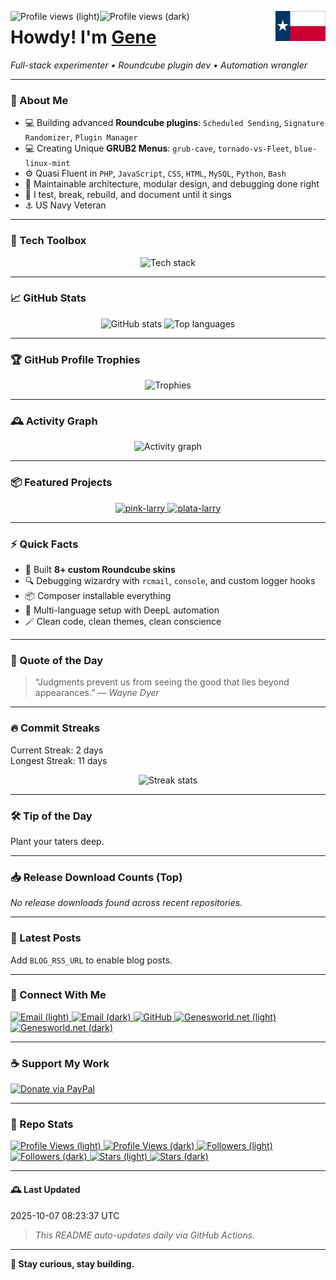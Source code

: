 <!-- Theme-aware README for texxasrulez -->

<p>
  <!-- Profile views: light/dark variants -->
  <img align="left" src="https://komarev.com/ghpvc/?username=texxasrulez&label=Profile%20views&color=0e75b6&style=plastic#gh-light-mode-only" alt="Profile views (light)" />
  <img align="left" src="https://komarev.com/ghpvc/?username=texxasrulez&label=Profile%20views&color=0e75b6&style=plastic&labelColor=2d333b#gh-dark-mode-only" alt="Profile views (dark)" />

  <!-- Texas flag (optional dark variant if you add assets/images/texas-flag-dark.png) -->
  <picture>
    <source media="(prefers-color-scheme: dark)" srcset="https://github.com/texxasrulez/texxasrulez/raw/main/assets/images/texas-flag.png">
    <img align="right" src="https://github.com/texxasrulez/texxasrulez/raw/main/assets/images/texas-flag.png" height="48" alt="Texas flag" />
  </picture>
</p>

<h1> Howdy! I'm <a href="https://github.com/texxasrulez">Gene</a></h1>
<p>
  <em>Full-stack experimenter • Roundcube plugin dev • Automation wrangler</em>
</p>

---

### 🧠 About Me

- 💻 Building advanced **Roundcube plugins**: `Scheduled Sending`, `Signature Randomizer`, `Plugin Manager`
- 💻 Creating Unique **GRUB2 Menus**: `grub-cave`, `tornado-vs-Fleet`, `blue-linux-mint`
- ⚙️ Quasi Fluent in `PHP`, `JavaScript`, `CSS`, `HTML`, `MySQL`, `Python`, `Bash`
- 🧩 Maintainable architecture, modular design, and debugging done right
- 🔭 I test, break, rebuild, and document until it sings
- ⚓ US Navy Veteran

---

### 🧰 Tech Toolbox

<p align="center">
  <picture>
    <source media="(prefers-color-scheme: dark)" srcset="https://skillicons.dev/icons?i=php,html,css,js,python,bash,git,github,vscode,linux,mysql,sqlite,markdown&theme=dark">
    <source media="(prefers-color-scheme: light)" srcset="https://skillicons.dev/icons?i=php,html,css,js,python,bash,git,github,vscode,linux,mysql,sqlite,markdown&theme=light">
    <img alt="Tech stack" src="https://skillicons.dev/icons?i=php,html,css,js,python,bash,git,github,vscode,linux,mysql,sqlite,markdown&theme=light" />
  </picture>
</p>

---

### 📈 GitHub Stats

<p align="center">
  <!-- Stats card -->
  <picture>
    <source media="(prefers-color-scheme: dark)" srcset="https://github-readme-stats.vercel.app/api?username=texxasrulez&show_icons=true&theme=tokyonight&count_private=true">
    <source media="(prefers-color-scheme: light)" srcset="https://github-readme-stats.vercel.app/api?username=texxasrulez&show_icons=true&theme=default&count_private=true">
    <img alt="GitHub stats" height="160" src="https://github-readme-stats.vercel.app/api?username=texxasrulez&show_icons=true&theme=default&count_private=true" />
  </picture>

  <!-- Top languages -->
  <picture>
    <source media="(prefers-color-scheme: dark)" srcset="https://github-readme-stats.vercel.app/api/top-langs/?username=texxasrulez&layout=compact&theme=tokyonight">
    <source media="(prefers-color-scheme: light)" srcset="https://github-readme-stats.vercel.app/api/top-langs/?username=texxasrulez&layout=compact&theme=default">
    <img alt="Top languages" height="160" src="https://github-readme-stats.vercel.app/api/top-langs/?username=texxasrulez&layout=compact&theme=default" />
  </picture>
</p>

---

### 🏆 GitHub Profile Trophies

<p align="center">
  <picture>
    <source media="(prefers-color-scheme: dark)" srcset="https://github-profile-trophy.vercel.app/?username=texxasrulez&theme=onedark&no-frame=true&margin-w=10&column=6">
    <source media="(prefers-color-scheme: light)" srcset="https://github-profile-trophy.vercel.app/?username=texxasrulez&theme=flat&no-frame=true&margin-w=10&column=6">
    <img alt="Trophies" src="https://github-profile-trophy.vercel.app/?username=texxasrulez&theme=flat&no-frame=true&margin-w=10&column=6" />
  </picture>
</p>

---

### 🕰️ Activity Graph

<p align="center">
  <picture>
    <source media="(prefers-color-scheme: dark)" srcset="https://github-readme-activity-graph.vercel.app/graph?username=texxasrulez&theme=react-dark&hide_border=true&area=true">
    <source media="(prefers-color-scheme: light)" srcset="https://github-readme-activity-graph.vercel.app/graph?username=texxasrulez&theme=minimal&hide_border=true&area=true">
    <img alt="Activity graph" src="https://github-readme-activity-graph.vercel.app/graph?username=texxasrulez&theme=minimal&hide_border=true&area=true" />
  </picture>
</p>

---

### 📦 Featured Projects
<!--FEATURED:START-->
<p align="center">
<a href="https://github.com/texxasrulez/pink-larry">
  <picture>
    <source media="(prefers-color-scheme: dark)" srcset="https://github-readme-stats.vercel.app/api/pin/?username=texxasrulez&repo=pink-larry&theme=tokyonight">
    <img src="https://github-readme-stats.vercel.app/api/pin/?username=texxasrulez&repo=pink-larry&theme=default" alt="pink-larry" />
  </picture>
</a>
<a href="https://github.com/texxasrulez/plata-larry">
  <picture>
    <source media="(prefers-color-scheme: dark)" srcset="https://github-readme-stats.vercel.app/api/pin/?username=texxasrulez&repo=plata-larry&theme=tokyonight">
    <img src="https://github-readme-stats.vercel.app/api/pin/?username=texxasrulez&repo=plata-larry&theme=default" alt="plata-larry" />
  </picture>
</a>
</p>
<!--FEATURED:END-->

---

### ⚡ Quick Facts

- 🎨 Built **8+ custom Roundcube skins**
- 🔍 Debugging wizardry with `rcmail`, `console`, and custom logger hooks
- 📦 Composer installable everything
- 🧭 Multi-language setup with DeepL automation
- 🪄 Clean code, clean themes, clean conscience

---

### 💬 Quote of the Day
<!--QUOTE:START-->
> “Judgments prevent us from seeing the good that lies beyond appearances.”
— <em>Wayne Dyer</em>
<!--QUOTE:END-->

---

### 🔥 Commit Streaks
<!--STREAKS:START-->
Current Streak: 2 days  
Longest Streak: 11 days
<!--STREAKS:END-->

<p align="center">
  <picture>
    <source media="(prefers-color-scheme: dark)" srcset="https://github-readme-streak-stats.herokuapp.com?user=texxasrulez&theme=tokyonight&hide_border=true">
    <img src="https://github-readme-streak-stats.herokuapp.com?user=texxasrulez&theme=default&hide_border=true" alt="Streak stats" />
  </picture>
</p>

---

### 🛠️ Tip of the Day
<!--TIP:START-->
Plant your taters deep.
<!--TIP:END-->

---

### 📥 Release Download Counts (Top)
<!--RELEASES:START-->
_No release downloads found across recent repositories._
<!--RELEASES:END-->

---

### 📰 Latest Posts
<!--BLOG:START-->
Add `BLOG_RSS_URL` to enable blog posts.
<!--BLOG:END-->

---

### 🔗 Connect With Me

<p align="left">
  <!-- Email badge: light/dark -->
  <a href="mailto:texxasrulez@yahoo.com">
    <img src="https://img.shields.io/badge/Email-%23EA4335.svg?&style=plastic&logo=gmail&logoColor=white#gh-light-mode-only" alt="Email (light)" />
    <img src="https://img.shields.io/badge/Email-%23EA4335.svg?&style=plastic&logo=gmail&logoColor=white&labelColor=2d333b#gh-dark-mode-only" alt="Email (dark)" />
  </a>

  <a href="https://github.com/texxasrulez">
    <img src="https://img.shields.io/badge/GitHub-%23181717.svg?&style=plastic&logo=github&logoColor=white" alt="GitHub" />
  </a>

  <!-- Website badge: provide light/dark for contrast -->
  <a href="https://www.genesworld.net/kontact.html" target="_blank" rel="noopener noreferrer">
    <img alt="Genesworld.net (light)"
         src="https://img.shields.io/website?url=https%3A%2F%2Fwww.genesworld.net%2Fkontact.html&up_message=Online&up_color=2e7d32&down_message=Offline&down_color=b71c1c&style=plastic&logo=website&logoColor=white&label=Genesworld.net&labelColor=1e88e5#gh-light-mode-only">
    <img alt="Genesworld.net (dark)"
         src="https://img.shields.io/website?url=https%3A%2F%2Fwww.genesworld.net%2Fkontact.html&up_message=Online&up_color=2e7d32&down_message=Offline&down_color=b71c1c&style=plastic&logo=website&logoColor=white&label=Genesworld.net&labelColor=2d333b#gh-dark-mode-only">
  </a>
</p>

---

### ☕ Support My Work

<!-- PayPal donate badge with theme-aware variant -->
<p>
  <a href="https://www.paypal.com/paypalme/texxasrulez">
    <picture>
      <source media="(prefers-color-scheme: dark)" srcset="https://img.shields.io/badge/Donate-PayPal-00457C?logo=paypal&logoColor=white&style=plastic&labelColor=2d333b">
      <img alt="Donate via PayPal" src="https://img.shields.io/badge/Donate-PayPal-00457C?logo=paypal&logoColor=white&style=plastic">
    </picture>
  </a>
</p>

---

### 🧩 Repo Stats

<!-- Make these theme-aware with fragments -->
<a href="https://github.com/texxasrulez">
  <img src="https://komarev.com/ghpvc/?username=texxasrulez&color=8a2be2&style=plastic#gh-light-mode-only" alt="Profile Views (light)" />
  <img src="https://komarev.com/ghpvc/?username=texxasrulez&color=8a2be2&style=plastic&labelColor=2d333b#gh-dark-mode-only" alt="Profile Views (dark)" />
</a>
<a href="https://github.com/texxasrulez?tab=followers">
  <img src="https://img.shields.io/github/followers/texxasrulez?style=plastic&labelColor=1e88e5&color=fdd835#gh-light-mode-only" alt="Followers (light)" />
  <img src="https://img.shields.io/github/followers/texxasrulez?style=plastic&labelColor=2d333b&color=fdd835#gh-dark-mode-only" alt="Followers (dark)" />
</a>
<a href="https://github.com/texxasrulez">
  <img src="https://img.shields.io/github/stars/texxasrulez?style=plastic&labelColor=0d47a1&color=00e5ff#gh-light-mode-only" alt="Stars (light)" />
  <img src="https://img.shields.io/github/stars/texxasrulez?style=plastic&labelColor=2d333b&color=00e5ff#gh-dark-mode-only" alt="Stars (dark)" />
</a>

---

#### 🕰️ Last Updated
<!--DATE:START-->
2025-10-07 08:23:37 UTC
<!--DATE:END-->

> _This README auto-updates daily via GitHub Actions._

---

**🚀 Stay curious, stay building.**

